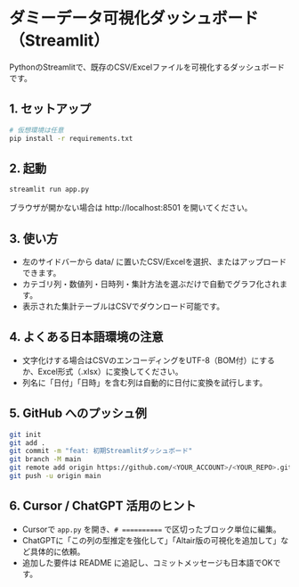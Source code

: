 
# ダミーデータ可視化ダッシュボード（Streamlit）

PythonのStreamlitで、既存のCSV/Excelファイルを可視化するダッシュボードです。

## 1. セットアップ
```bash
# 仮想環境は任意
pip install -r requirements.txt
```

## 2. 起動
```bash
streamlit run app.py
```
ブラウザが開かない場合は http://localhost:8501 を開いてください。

## 3. 使い方
- 左のサイドバーから data/ に置いたCSV/Excelを選択、またはアップロードできます。
- カテゴリ列・数値列・日時列・集計方法を選ぶだけで自動でグラフ化されます。
- 表示された集計テーブルはCSVでダウンロード可能です。

## 4. よくある日本語環境の注意
- 文字化けする場合はCSVのエンコーディングをUTF-8（BOM付）にするか、Excel形式（.xlsx）に変換してください。
- 列名に「日付」「日時」を含む列は自動的に日付に変換を試行します。

## 5. GitHub へのプッシュ例
```bash
git init
git add .
git commit -m "feat: 初期Streamlitダッシュボード"
git branch -M main
git remote add origin https://github.com/<YOUR_ACCOUNT>/<YOUR_REPO>.git
git push -u origin main
```

## 6. Cursor / ChatGPT 活用のヒント
- Cursorで `app.py` を開き、`# ==========` で区切ったブロック単位に編集。
- ChatGPTに「この列の型推定を強化して」「Altair版の可視化を追加して」など具体的に依頼。
- 追加した要件は README に追記し、コミットメッセージも日本語でOKです。
